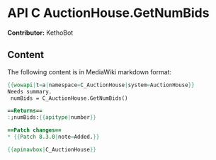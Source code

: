# API C AuctionHouse.GetNumBids

**Contributor:** KethoBot

## Content

The following content is in MediaWiki markdown format:

```mediawiki
{{wowapi|t=a|namespace=C_AuctionHouse|system=AuctionHouse}}
Needs summary.
 numBids = C_AuctionHouse.GetNumBids()

==Returns==
:;numBids:{{apitype|number}}

==Patch changes==
* {{Patch 8.3.0|note=Added.}}

{{apinavbox|C_AuctionHouse}}
```
